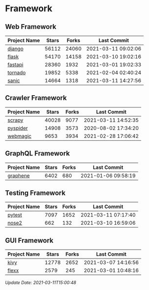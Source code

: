 # Framework

## Web Framework
| Project Name | Stars | Forks | Last Commit |
| ------------ | ----- | ----- | ----------- |
| [django](https://github.com/django/django) | 56112 | 24060 | 2021-03-11 09:02:06 |
| [flask](https://github.com/pallets/flask) | 54170 | 14158 | 2021-03-10 19:02:16 |
| [fastapi](https://github.com/tiangolo/fastapi) | 28360 | 1932 | 2021-03-01 19:02:33 |
| [tornado](https://github.com/tornadoweb/tornado) | 19852 | 5338 | 2021-02-04 02:40:24 |
| [sanic](https://github.com/sanic-org/sanic) | 14664 | 1318 | 2021-03-11 14:27:56 |

## Crawler Framework
| Project Name | Stars | Forks | Last Commit |
| ------------ | ----- | ----- | ----------- |
| [scrapy](https://github.com/scrapy/scrapy) | 40028 | 9077 | 2021-03-11 14:52:35 |
| [pyspider](https://github.com/binux/pyspider) | 14908 | 3573 | 2020-08-02 17:34:20 |
| [webmagic](https://github.com/code4craft/webmagic) | 9653 | 3934 | 2021-02-28 17:06:42 |

## GraphQL Framework
| Project Name | Stars | Forks | Last Commit |
| ------------ | ----- | ----- | ----------- |
| [graphene](https://github.com/graphql-python/graphene) | 6402 | 680 | 2021-01-06 09:58:19 |

## Testing Framework
| Project Name | Stars | Forks | Last Commit |
| ------------ | ----- | ----- | ----------- |
| [pytest](https://github.com/pytest-dev/pytest) | 7097 | 1652 | 2021-03-11 07:17:40 |
| [nose2](https://github.com/nose-devs/nose2) | 662 | 132 | 2021-03-10 16:59:06 |

## GUI Framework
| Project Name | Stars | Forks | Last Commit |
| ------------ | ----- | ----- | ----------- |
| [kivy](https://github.com/kivy/kivy) | 12778 | 2652 | 2021-03-07 14:16:56 |
| [flexx](https://github.com/flexxui/flexx) | 2579 | 245 | 2021-03-01 10:48:16 |

*Update Date: 2021-03-11T15:00:48*